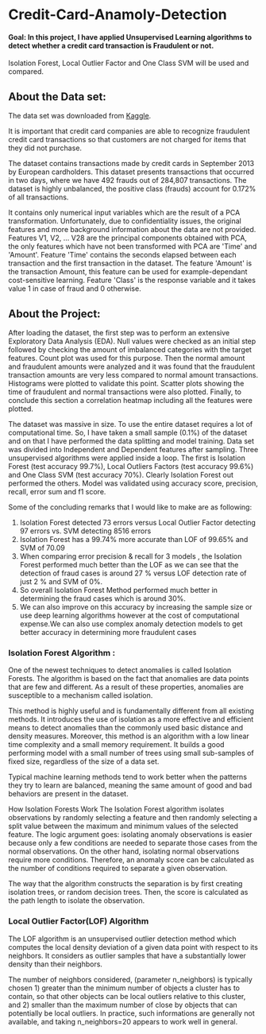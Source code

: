 # Credit-Card-Anamoly-Detection

#### Goal: In this project, I have applied Unsupervised Learning algorithms to detect whether a credit card transaction is Fraudulent or not. 
Isolation Forest, Local Outlier Factor and One Class SVM will be used and compared.

## About the Data set:
The data set was downloaded from [Kaggle](https://www.kaggle.com/mlg-ulb/creditcardfraud/version/3). 

It is important that credit card companies are able to recognize fraudulent credit card transactions so that customers are not charged for items that they did not purchase.

The dataset contains transactions made by credit cards in September 2013 by European cardholders.
This dataset presents transactions that occurred in two days, where we have 492 frauds out of 284,807 transactions.
The dataset is highly unbalanced, the positive class (frauds) account for 0.172% of all transactions.

It contains only numerical input variables which are the result of a PCA transformation. 
Unfortunately, due to confidentiality issues, the original features and more background information about the data are not provided. 
Features V1, V2, … V28 are the principal components obtained with PCA, the only features which have not been transformed with PCA are 'Time' and 'Amount'.
Feature 'Time' contains the seconds elapsed between each transaction and the first transaction in the dataset. 
The feature 'Amount' is the transaction Amount, this feature can be used for example-dependant cost-sensitive learning. 
Feature 'Class' is the response variable and it takes value 1 in case of fraud and 0 otherwise.

## About the Project:
After loading the dataset, the first step was to perform an extensive Exploratory Data Analysis (EDA). Null values were checked as an initial step followed by
checking the amount of imbalanced categories with the target features. Count plot was used for this purpose. Then the normal amount and fraudulent amounts were 
analyzed and it was found that the fraudulent transaction amounts are very less compared to normal amount transactions. Histograms were plotted to validate this point.
Scatter plots showing the time of fraudulent and normal transactions were also plotted. Finally, to conclude this section a correlation heatmap including all the features
were plotted. 

The dataset was massive in size. To use the entire dataset requires a lot of computational time. So, I have taken a small sample (0.1%) of the dataset and on that I have performed the data splitting and model training. Data set was divided into Independent and Dependent features after sampling. Three unsupervised algorithms were applied inside a loop. The first is Isolation Forest (test accuracy 99.7%), Local Outliers Factors (test accuracy 99.6%) and One Class SVM (test accuracy 70%).
Clearly Isolation Forest out performed the others. Model was validated using accuracy score, precision, recall, error sum and f1 score. 

Some of the concluding remarks that I would like to make are as following:

1. Isolation Forest detected 73 errors versus Local Outlier Factor detecting 97 errors vs. SVM detecting 8516 errors
2. Isolation Forest has a 99.74% more accurate than LOF of 99.65% and SVM of 70.09
3. When comparing error precision & recall for 3 models , the Isolation Forest performed much better than the LOF as we can see that the detection of fraud cases is around 27 % versus LOF detection rate of just 2 % and SVM of 0%.
4. So overall Isolation Forest Method performed much better in determining the fraud cases which is around 30%.
5. We can also improve on this accuracy by increasing the sample size or use deep learning algorithms however at the cost of computational expense.We can also use complex anomaly detection models to get better accuracy in determining more fraudulent cases

### Isolation Forest Algorithm :
One of the newest techniques to detect anomalies is called Isolation Forests. The algorithm is based on the fact that anomalies are data points that are few and different. 
As a result of these properties, anomalies are susceptible to a mechanism called isolation.

This method is highly useful and is fundamentally different from all existing methods. It introduces the use of isolation as a more effective and efficient means to detect anomalies than the commonly used basic distance and density measures. Moreover, this method is an algorithm with a low linear time complexity and a small memory requirement. 
It builds a good performing model with a small number of trees using small sub-samples of fixed size, regardless of the size of a data set.

Typical machine learning methods tend to work better when the patterns they try to learn are balanced, meaning the same amount of good and bad behaviors are present in the dataset.

How Isolation Forests Work The Isolation Forest algorithm isolates observations by randomly selecting a feature and then randomly selecting a split value between the maximum and minimum values of the selected feature. The logic argument goes: isolating anomaly observations is easier because only a few conditions are needed to separate those cases from the normal observations. On the other hand, isolating normal observations require more conditions. Therefore, an anomaly score can be calculated as the number of conditions required to separate a given observation.

The way that the algorithm constructs the separation is by first creating isolation trees, or random decision trees. Then, the score is calculated as the path length to isolate the observation.

### Local Outlier Factor(LOF) Algorithm
The LOF algorithm is an unsupervised outlier detection method which computes the local density deviation of a given data point with respect to its neighbors. It considers as outlier samples that have a substantially lower density than their neighbors.

The number of neighbors considered, (parameter n_neighbors) is typically chosen 1) greater than the minimum number of objects a cluster has to contain, so that other objects can be local outliers relative to this cluster, and 2) smaller than the maximum number of close by objects that can potentially be local outliers. In practice, such informations are generally not available, and taking n_neighbors=20 appears to work well in general.
